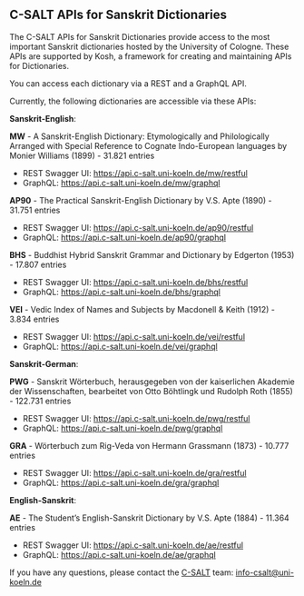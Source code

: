## C-SALT APIs for Sanskrit Dictionaries

The C-SALT APIs for Sanskrit Dictionaries provide access to the most important Sanskrit dictionaries hosted by the University of Cologne. These APIs are supported by Kosh, a framework for creating and maintaining APIs for Dictionaries.

You can access each dictionary via a REST and a GraphQL API.

Currently, the following dictionaries are accessible via these APIs:

__Sanskrit-English__:

**MW** -  A Sanskrit-English Dictionary: Etymologically and Philologically Arranged with Special Reference to Cognate Indo-European languages by Monier Williams (1899) - 31.821 entries
* REST Swagger UI: https://api.c-salt.uni-koeln.de/mw/restful
* GraphQL: https://api.c-salt.uni-koeln.de/mw/graphql

**AP90** - The Practical Sanskrit-English Dictionary by V.S. Apte (1890) - 31.751 entries
* REST Swagger UI: https://api.c-salt.uni-koeln.de/ap90/restful
* GraphQL: https://api.c-salt.uni-koeln.de/ap90/graphql

**BHS** - Buddhist Hybrid Sanskrit Grammar and Dictionary by Edgerton (1953) - 17.807 entries
* REST Swagger UI: https://api.c-salt.uni-koeln.de/bhs/restful
* GraphQL: https://api.c-salt.uni-koeln.de/bhs/graphql

**VEI** - Vedic Index of Names and Subjects by Macdonell & Keith (1912) - 3.834 entries
* REST Swagger UI: https://api.c-salt.uni-koeln.de/vei/restful
* GraphQL: https://api.c-salt.uni-koeln.de/vei/graphql

__Sanskrit-German__:

**PWG** - Sanskrit Wörterbuch, herausgegeben von der kaiserlichen Akademie der Wissenschaften, bearbeitet von Otto Böhtlingk und Rudolph Roth (1855) - 122.731 entries
* REST Swagger UI: https://api.c-salt.uni-koeln.de/pwg/restful
* GraphQL: https://api.c-salt.uni-koeln.de/pwg/graphql

**GRA** - Wörterbuch zum Rig-Veda von Hermann Grassmann (1873) - 10.777 entries
* REST Swagger UI: https://api.c-salt.uni-koeln.de/gra/restful
* GraphQL: https://api.c-salt.uni-koeln.de/gra/graphql

__English-Sanskrit__:

**AE** - The Student’s English-Sanskrit Dictionary by V.S. Apte (1884) - 11.364 entries
* REST Swagger UI: https://api.c-salt.uni-koeln.de/ae/restful
* GraphQL: https://api.c-salt.uni-koeln.de/ae/graphql

If you have any questions, please contact the [C-SALT](http://c-salt.uni-koeln.de) team: info-csalt@uni-koeln.de
